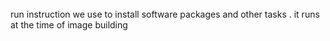 ######
run instruction we use to install software packages and other tasks .
    it runs at the time of image building
    